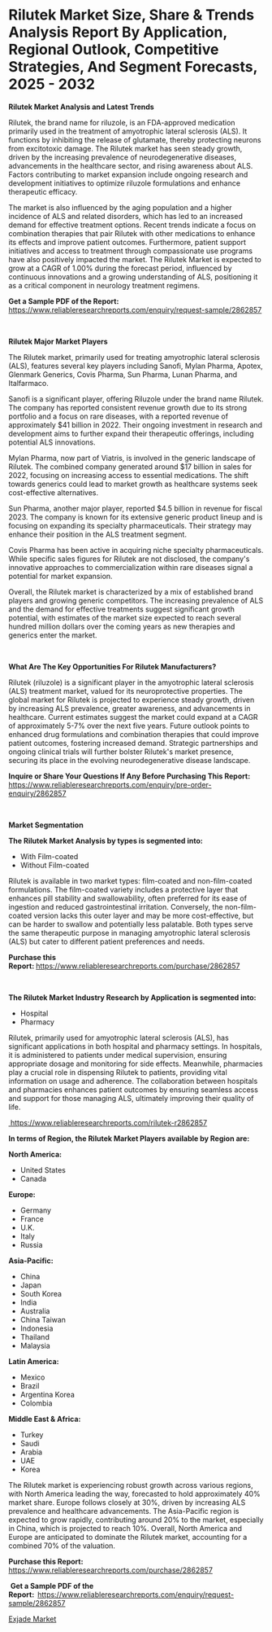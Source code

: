 <p><h1>Rilutek Market Size, Share & Trends Analysis Report By Application, Regional Outlook, Competitive Strategies, And Segment Forecasts, 2025 - 2032</h1></p><p><strong>Rilutek Market Analysis and Latest Trends</strong></p>
<p><p>Rilutek, the brand name for riluzole, is an FDA-approved medication primarily used in the treatment of amyotrophic lateral sclerosis (ALS). It functions by inhibiting the release of glutamate, thereby protecting neurons from excitotoxic damage. The Rilutek market has seen steady growth, driven by the increasing prevalence of neurodegenerative diseases, advancements in the healthcare sector, and rising awareness about ALS. Factors contributing to market expansion include ongoing research and development initiatives to optimize riluzole formulations and enhance therapeutic efficacy.</p><p>The market is also influenced by the aging population and a higher incidence of ALS and related disorders, which has led to an increased demand for effective treatment options. Recent trends indicate a focus on combination therapies that pair Rilutek with other medications to enhance its effects and improve patient outcomes. Furthermore, patient support initiatives and access to treatment through compassionate use programs have also positively impacted the market. The Rilutek Market is expected to grow at a CAGR of 1.00% during the forecast period, influenced by continuous innovations and a growing understanding of ALS, positioning it as a critical component in neurology treatment regimens.</p></p>
<p><strong>Get a Sample PDF of the Report:&nbsp;</strong> <a href="https://www.reliableresearchreports.com/enquiry/request-sample/2862857?utm_campaign=2286&utm_medium=2&utm_source=Github&utm_content=ia&utm_term=12032025&utm_id=rilutek">https://www.reliableresearchreports.com/enquiry/request-sample/2862857</a></p>
<p>&nbsp;</p>
<p><strong>Rilutek Major Market Players</strong></p>
<p><p>The Rilutek market, primarily used for treating amyotrophic lateral sclerosis (ALS), features several key players including Sanofi, Mylan Pharma, Apotex, Glenmark Generics, Covis Pharma, Sun Pharma, Lunan Pharma, and Italfarmaco. </p><p>Sanofi is a significant player, offering Riluzole under the brand name Rilutek. The company has reported consistent revenue growth due to its strong portfolio and a focus on rare diseases, with a reported revenue of approximately $41 billion in 2022. Their ongoing investment in research and development aims to further expand their therapeutic offerings, including potential ALS innovations.</p><p>Mylan Pharma, now part of Viatris, is involved in the generic landscape of Rilutek. The combined company generated around $17 billion in sales for 2022, focusing on increasing access to essential medications. The shift towards generics could lead to market growth as healthcare systems seek cost-effective alternatives.</p><p>Sun Pharma, another major player, reported $4.5 billion in revenue for fiscal 2023. The company is known for its extensive generic product lineup and is focusing on expanding its specialty pharmaceuticals. Their strategy may enhance their position in the ALS treatment segment.</p><p>Covis Pharma has been active in acquiring niche specialty pharmaceuticals. While specific sales figures for Rilutek are not disclosed, the company's innovative approaches to commercialization within rare diseases signal a potential for market expansion.</p><p>Overall, the Rilutek market is characterized by a mix of established brand players and growing generic competitors. The increasing prevalence of ALS and the demand for effective treatments suggest significant growth potential, with estimates of the market size expected to reach several hundred million dollars over the coming years as new therapies and generics enter the market.</p></p>
<p>&nbsp;</p>
<p><strong>What Are The Key Opportunities For Rilutek Manufacturers?</strong></p>
<p><p>Rilutek (riluzole) is a significant player in the amyotrophic lateral sclerosis (ALS) treatment market, valued for its neuroprotective properties. The global market for Rilutek is projected to experience steady growth, driven by increasing ALS prevalence, greater awareness, and advancements in healthcare. Current estimates suggest the market could expand at a CAGR of approximately 5-7% over the next five years. Future outlook points to enhanced drug formulations and combination therapies that could improve patient outcomes, fostering increased demand. Strategic partnerships and ongoing clinical trials will further bolster Rilutek's market presence, securing its place in the evolving neurodegenerative disease landscape.</p></p>
<p><strong>Inquire or Share Your Questions If Any Before Purchasing This Report:</strong> <a href="https://www.reliableresearchreports.com/enquiry/pre-order-enquiry/2862857?utm_campaign=2286&utm_medium=2&utm_source=Github&utm_content=ia&utm_term=12032025&utm_id=rilutek">https://www.reliableresearchreports.com/enquiry/pre-order-enquiry/2862857</a></p>
<p>&nbsp;</p>
<p><strong>Market Segmentation</strong></p>
<p><strong>The Rilutek Market Analysis by types is segmented into:</strong></p>
<p><ul><li> With Film-coated</li><li>Without Film-coated </li></ul></p>
<p><p>Rilutek is available in two market types: film-coated and non-film-coated formulations. The film-coated variety includes a protective layer that enhances pill stability and swallowability, often preferred for its ease of ingestion and reduced gastrointestinal irritation. Conversely, the non-film-coated version lacks this outer layer and may be more cost-effective, but can be harder to swallow and potentially less palatable. Both types serve the same therapeutic purpose in managing amyotrophic lateral sclerosis (ALS) but cater to different patient preferences and needs.</p></p>
<p><strong>Purchase this Report:&nbsp;</strong><a href="https://www.reliableresearchreports.com/purchase/2862857?utm_campaign=2286&utm_medium=2&utm_source=Github&utm_content=ia&utm_term=12032025&utm_id=rilutek">https://www.reliableresearchreports.com/purchase/2862857</a></p>
<p>&nbsp;</p>
<p><strong>The Rilutek Market Industry Research by Application is segmented into:</strong></p>
<p><ul><li> Hospital</li><li>Pharmacy </li></ul></p>
<p><p>Rilutek, primarily used for amyotrophic lateral sclerosis (ALS), has significant applications in both hospital and pharmacy settings. In hospitals, it is administered to patients under medical supervision, ensuring appropriate dosage and monitoring for side effects. Meanwhile, pharmacies play a crucial role in dispensing Rilutek to patients, providing vital information on usage and adherence. The collaboration between hospitals and pharmacies enhances patient outcomes by ensuring seamless access and support for those managing ALS, ultimately improving their quality of life.</p></p>
<p><a href="https://www.reliableresearchreports.com/rilutek-r2862857?utm_campaign=2286&utm_medium=2&utm_source=Github&utm_content=ia&utm_term=12032025&utm_id=rilutek">&nbsp;https://www.reliableresearchreports.com/rilutek-r2862857</a></p>
<p><strong>In terms of Region, the Rilutek Market Players available by Region are:</strong></p>
<p>
    <p> <strong> North America: </strong>
        <ul>
            <li>United States</li>
            <li>Canada</li>
        </ul>
        </p> 
    <p> <strong> Europe: </strong>
        <ul>
            <li>Germany</li>
            <li>France</li>
            <li>U.K.</li>
            <li>Italy</li>
            <li>Russia</li>
        </ul>
        </p> 
    <p> <strong> Asia-Pacific: </strong>
        <ul>
            <li>China</li>
            <li>Japan</li>
            <li>South Korea</li>
            <li>India</li>
            <li>Australia</li>
            <li>China Taiwan</li>
            <li>Indonesia</li>
            <li>Thailand</li>
            <li>Malaysia</li>
        </ul>
        </p> 
    <p> <strong> Latin America: </strong>
        <ul>
            <li>Mexico</li>
            <li>Brazil</li>
            <li>Argentina Korea</li>
            <li>Colombia</li>
        </ul>
        </p> 
    <p> <strong> Middle East & Africa: </strong>
        <ul>
            <li>Turkey</li>
            <li>Saudi</li>
            <li>Arabia</li>
            <li>UAE</li>
            <li>Korea</li>
        </ul>
    </p>
    </p>
<p><p>The Rilutek market is experiencing robust growth across various regions, with North America leading the way, forecasted to hold approximately 40% market share. Europe follows closely at 30%, driven by increasing ALS prevalence and healthcare advancements. The Asia-Pacific region is expected to grow rapidly, contributing around 20% to the market, especially in China, which is projected to reach 10%. Overall, North America and Europe are anticipated to dominate the Rilutek market, accounting for a combined 70% of the valuation.</p></p>
<p><strong>Purchase this Report: </strong><a href="https://www.reliableresearchreports.com/purchase/2862857?utm_campaign=2286&utm_medium=2&utm_source=Github&utm_content=ia&utm_term=12032025&utm_id=rilutek">https://www.reliableresearchreports.com/purchase/2862857</a></p>
<p>&nbsp;<strong>Get a Sample PDF of the Report:&nbsp;&nbsp;</strong><a href="https://www.reliableresearchreports.com/enquiry/request-sample/2862857?utm_campaign=2286&utm_medium=2&utm_source=Github&utm_content=ia&utm_term=12032025&utm_id=rilutek">https://www.reliableresearchreports.com/enquiry/request-sample/2862857</a></p>
<p><strong></strong></p>
<p><p><a href="https://github.com/stillsfloria19981/Market-Research-Report-List-1/blob/main/exjade-market.md?utm_campaign=2286&utm_medium=2&utm_source=Github&utm_content=ia&utm_term=12032025&utm_id=rilutek">Exjade Market</a></p></p>
